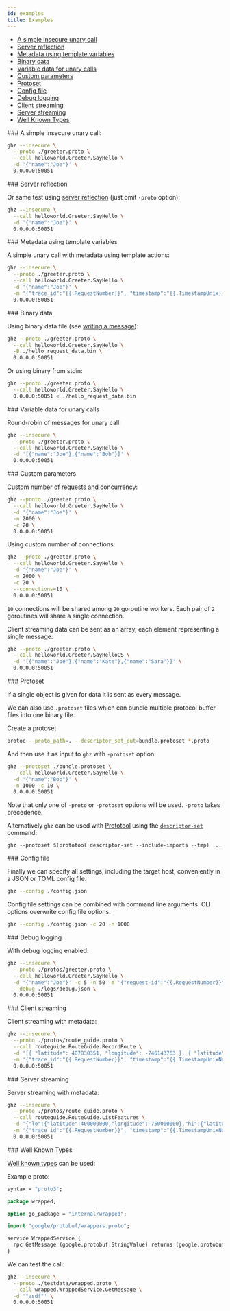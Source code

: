 ```yaml
---
id: examples
title: Examples
---
```


- [A simple insecure unary call](#simple-unary)
- [Server reflection](#server-reflection)
- [Metadata using template variables](#metadata-template)
- [Binary data](#binary-data)
- [Variable data for unary calls](#variable-data)
- [Custom parameters](#custom-parameters)
- [Protoset](#protoset)
- [Config file](#config)
- [Debug logging](#debug)
- [Client streaming](#client-stream)
- [Server streaming](#server-stream)
- [Well Known Types](#wkt)


<a name="simple-unary">
### A simple insecure unary call:

```sh
ghz --insecure \
  --proto ./greeter.proto \
  --call helloworld.Greeter.SayHello \
  -d '{"name":"Joe"}' \
  0.0.0.0:50051
```

<a name="server-reflection">
### Server reflection

Or same test using [server reflection](https://github.com/grpc/grpc/blob/master/doc/server-reflection.md) (just omit `-proto` option):

```sh
ghz --insecure \
  --call helloworld.Greeter.SayHello \
  -d '{"name":"Joe"}' \
  0.0.0.0:50051
```

<a name="metadata-template">
### Metadata using template variables

A simple unary call with metadata using template actions:

```sh
ghz --insecure \
  --proto ./greeter.proto \
  --call helloworld.Greeter.SayHello \
  -d '{"name":"Joe"}' \
  -m '{"trace_id":"{{.RequestNumber}}", "timestamp":"{{.TimestampUnix}}"}' \
  0.0.0.0:50051
```

<a name="binary-data">
### Binary data

Using binary data file (see [writing a message](https://developers.google.com/protocol-buffers/docs/gotutorial#writing-a-message)):

```sh
ghz --proto ./greeter.proto \
  --call helloworld.Greeter.SayHello \
  -B ./hello_request_data.bin \
  0.0.0.0:50051
```

Or using binary from stdin:

```sh
ghz --proto ./greeter.proto \
  --call helloworld.Greeter.SayHello \
  0.0.0.0:50051 < ./hello_request_data.bin
```

<a name="variable-data">
### Variable data for unary calls

Round-robin of messages for unary call:

```sh
ghz --insecure \
  --proto ./greeter.proto \
  --call helloworld.Greeter.SayHello \
  -d '[{"name":"Joe"},{"name":"Bob"}]' \
  0.0.0.0:50051
```

<a name="custom-parameters">
### Custom parameters

Custom number of requests and concurrency:

```sh
ghz --proto ./greeter.proto \
  --call helloworld.Greeter.SayHello \
  -d '{"name":"Joe"}' \
  -n 2000 \
  -c 20 \
  0.0.0.0:50051
```

Using custom number of connections:

```sh
ghz --proto ./greeter.proto \
  --call helloworld.Greeter.SayHello \
  -d '{"name":"Joe"}' \
  -n 2000 \
  -c 20 \
  --connections=10 \
  0.0.0.0:50051
```

`10` connections will be shared among `20` goroutine workers. Each pair of `2` goroutines will share a single connection.

Client streaming data can be sent as an array, each element representing a single message:

```sh
ghz --proto ./greeter.proto \
  --call helloworld.Greeter.SayHelloCS \
  -d '[{"name":"Joe"},{"name":"Kate"},{"name":"Sara"}]' \
  0.0.0.0:50051
```

<a name="protoset">
### Protoset

If a single object is given for data it is sent as every message.

We can also use `.protoset` files which can bundle multiple protocol buffer files into one binary file.

Create a protoset

```sh
protoc --proto_path=. --descriptor_set_out=bundle.protoset *.proto
```

And then use it as input to `ghz` with `-protoset` option:

```sh
ghz --protoset ./bundle.protoset \
  --call helloworld.Greeter.SayHello \
  -d '{"name":"Bob"}' \
  -n 1000 -c 10 \
  0.0.0.0:50051
```

Note that only one of `-proto` or `-protoset` options will be used. `-proto` takes precedence.

Alternatively `ghz` can be used with [Prototool](https://github.com/uber/prototool) using the [`descriptor-set`](https://github.com/uber/prototool/tree/dev/docs#prototool-descriptor-set) command:

```
ghz --protoset $(prototool descriptor-set --include-imports --tmp) ...
```

<a name="config">
### Config file

Finally we can specify all settings, including the target host, conveniently in a JSON or TOML config file.

```sh
ghz --config ./config.json
```

Config file settings can be combined with command line arguments. CLI options overwrite config file options.

```sh
ghz --config ./config.json -c 20 -n 1000
```

<a name="debug">
### Debug logging

With debug logging enabled:

```sh
ghz --insecure \
  --proto ./protos/greeter.proto \
  --call helloworld.Greeter.SayHello \
  -d '{"name":"Joe"}' -c 5 -n 50 -m '{"request-id":"{{.RequestNumber}}", "timestamp":"{{.TimestampUnix}}"}' \
  --debug ./logs/debug.json \
  0.0.0.0:50051
```

<a name="client-stream">
### Client streaming

Client streaming with metadata:

```sh
ghz --insecure \
  --proto ./protos/route_guide.proto \
  --call routeguide.RouteGuide.RecordRoute \
  -d '[{ "latitude": 407838351, "longitude": -746143763 }, { "latitude": 419999544, "longitude": -740371136 }, { "latitude": 419611318, "longitude": -746524769 }, { "latitude": 412144655, "longitude": -743949739 }]' \
  -m '{"trace_id":"{{.RequestNumber}}", "timestamp":"{{.TimestampUnixNano}}"}' \
  0.0.0.0:50051
```

<a name="server-stream">
### Server streaming

Server streaming with metadata:

```sh
ghz --insecure \
  --proto ./protos/route_guide.proto \
  --call routeguide.RouteGuide.ListFeatures \
  -d '{"lo":{"latitude":400000000,"longitude":-750000000},"hi":{"latitude":420000000,"longitude":-730000000}}' \
  -m '{"trace_id":"{{.RequestNumber}}", "timestamp":"{{.TimestampUnixNano}}"}' \
  0.0.0.0:50051
```

<a name="wkt">
### Well Known Types

[Well known types](https://developers.google.com/protocol-buffers/docs/reference/google.protobuf) can be used:

Example proto:

```proto
syntax = "proto3";

package wrapped;

option go_package = "internal/wrapped";

import "google/protobuf/wrappers.proto";

service WrappedService {
  rpc GetMessage (google.protobuf.StringValue) returns (google.protobuf.StringValue);
}
```

We can test the call:

```sh
ghz --insecure \
  --proto ./testdata/wrapped.proto \
  --call wrapped.WrappedService.GetMessage \
  -d '"asdf"' \
  0.0.0.0:50051
```
